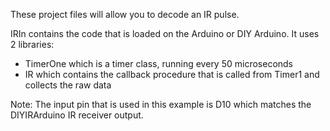 These project files will allow you to decode an IR pulse.

IRIn contains the code that is loaded on the Arduino or DIY Arduino.  It uses 2 libraries: 
<ul>
  <li>TimerOne which is a timer class, running every 50 microseconds</li>
  <li>IR which contains the callback procedure that is called from Timer1 and collects the raw data</li>
</ul>

Note:
   The input pin that is used in this example is D10 which matches the DIYIRArduino IR receiver output.